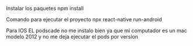 Instalar los paquetes
npm install

Comando para ejecutar el proyecto
npx react-native run-android


Para IOS EL podscade no me instalo bien ya que mi computador es un mac modelo 2012 y no me deja ejecutar el pods por version